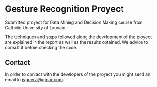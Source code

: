# Gesture Recognition Proyect

Submitted proyect for Data Mining and Decision Making course from Catholic University of Louvain.

The techniques and steps followed along the development of the proyect are explained in the report as well as the results obtained. We advice to consult it before checking the code.


## Contact
In order to contact with the developers of the proyect you might send an email to  [jvgueca@gmail.com](mailto:jvgueca@gmail.com).
